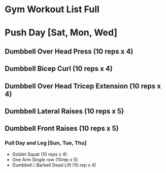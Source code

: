 # Gym Workout List Full

# Push Day [Sat, Mon, Wed]
## Dumbbell Over Head Press (10 reps x 4)
## Dumbbell Bicep Curl (10 reps x 4)
## Dumbbell Over Head Tricep Extension (10 reps x 4)
## Dumbbell Lateral Raises (10 reps x 5)
## Dumbbell Front Raises (10 reps x 5)

### Pull Day  and Leg [Sun, Tue, Thu]
- Goblet Squat (10 reps x 4) 
- One Arm Single row  (10rep x 5)
- Dumbbell / Barbell Dead Lift (10 rep x 4)